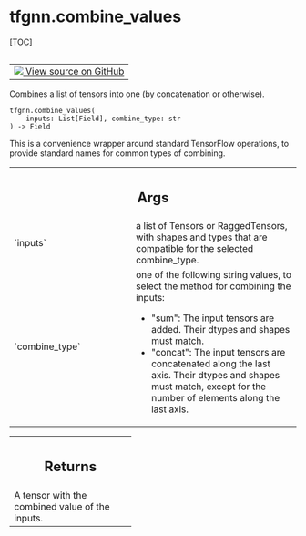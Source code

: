 # tfgnn.combine_values

[TOC]

<!-- Insert buttons and diff -->

<table class="tfo-notebook-buttons tfo-api nocontent" align="left">
<td>
  <a target="_blank" href="https://github.com/tensorflow/gnn/tree/master/tensorflow_gnn/graph/graph_tensor_ops.py#L350-L383">
    <img src="https://www.tensorflow.org/images/GitHub-Mark-32px.png" />
    View source on GitHub
  </a>
</td>
</table>

Combines a list of tensors into one (by concatenation or otherwise).

<pre class="devsite-click-to-copy prettyprint lang-py tfo-signature-link">
<code>tfgnn.combine_values(
    inputs: List[Field], combine_type: str
) -> Field
</code></pre>

<!-- Placeholder for "Used in" -->

This is a convenience wrapper around standard TensorFlow operations, to
provide standard names for common types of combining.

<!-- Tabular view -->
 <table class="responsive fixed orange">
<colgroup><col width="214px"><col></colgroup>
<tr><th colspan="2"><h2 class="add-link">Args</h2></th></tr>

<tr> <td> `inputs`<a id="inputs"></a> </td> <td> a list of Tensors or
RaggedTensors, with shapes and types that are compatible for the selected
combine_type. </td> </tr><tr> <td> `combine_type`<a id="combine_type"></a> </td>
<td> one of the following string values, to select the method for combining the
inputs:

  * "sum": The input tensors are added. Their dtypes and shapes must
    match.
  * "concat": The input tensors are concatenated along the last axis.
    Their dtypes and shapes must match, except for the number of elements
    along the last axis.
</td>
</tr>
</table>



<!-- Tabular view -->
 <table class="responsive fixed orange">
<colgroup><col width="214px"><col></colgroup>
<tr><th colspan="2"><h2 class="add-link">Returns</h2></th></tr>
<tr class="alt">
<td colspan="2">
A tensor with the combined value of the inputs.
</td>
</tr>

</table>


